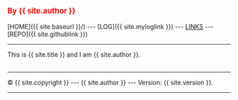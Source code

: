 ---
---
<span style="color:red; font-weight:bold; font-size:larger;">By {{ site.author }}</span>
<br><br>
[HOME]({{ site.baseurl }}/) ---
[LOG]({{ site.myloglink }}) ---
[LINKS]({{site.baseurl}}/LINKS/) ---
[REPO]({{ site.githublink }})
<br>
<hr>
This is {{ site.title }} and I am {{ site.author }}.
<br><br>
<hr>
&copy; {{ site.copyright }} --- {{ site.author }} --- Version: {{ site.version }}.
<hr>
<br>
